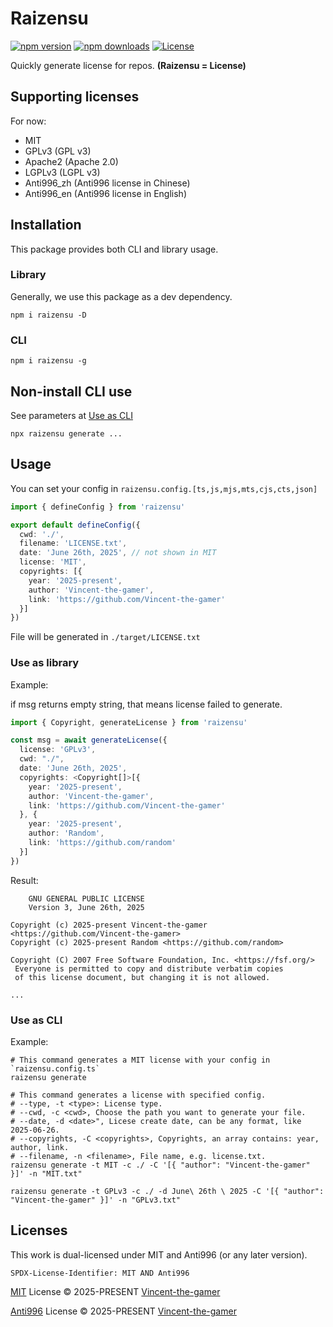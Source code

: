 # Raizensu

[![npm version][npm-version-src]][npm-version-href]
[![npm downloads][npm-downloads-src]][npm-downloads-href]
[![License][license-src]][license-href]

Quickly generate license for repos. **(Raizensu = License)**

## Supporting licenses

For now:

- MIT
- GPLv3  (GPL v3)
- Apache2 (Apache 2.0)
- LGPLv3 (LGPL v3)
- Anti996_zh (Anti996 license in Chinese)
- Anti996_en (Anti996 license in English)

## Installation

This package provides both CLI and library usage.

### Library

Generally, we use this package as a dev dependency.

```shell
npm i raizensu -D
```

### CLI
```shell
npm i raizensu -g
```

## Non-install CLI use

See parameters at [Use as CLI](#use-as-cli)

```shell
npx raizensu generate ...
```

## Usage

You can set your config in `raizensu.config.[ts,js,mjs,mts,cjs,cts,json]`

```ts
import { defineConfig } from 'raizensu'

export default defineConfig({
  cwd: './',
  filename: 'LICENSE.txt',
  date: 'June 26th, 2025', // not shown in MIT
  license: 'MIT',
  copyrights: [{
    year: '2025-present',
    author: 'Vincent-the-gamer',
    link: 'https://github.com/Vincent-the-gamer'
  }]
})
```

File will be generated in `./target/LICENSE.txt`

### Use as library

Example:

if msg returns empty string, that means license failed to generate.

```ts
import { Copyright, generateLicense } from 'raizensu'

const msg = await generateLicense({
  license: 'GPLv3',
  cwd: "./",
  date: 'June 26th, 2025',
  copyrights: <Copyright[]>[{
    year: '2025-present',
    author: 'Vincent-the-gamer',
    link: 'https://github.com/Vincent-the-gamer'
  }, {
    year: '2025-present',
    author: 'Random',
    link: 'https://github.com/random'
  }]
})
```

Result:
```
    GNU GENERAL PUBLIC LICENSE
    Version 3, June 26th, 2025

Copyright (c) 2025-present Vincent-the-gamer <https://github.com/Vincent-the-gamer>
Copyright (c) 2025-present Random <https://github.com/random>

Copyright (C) 2007 Free Software Foundation, Inc. <https://fsf.org/>
 Everyone is permitted to copy and distribute verbatim copies
 of this license document, but changing it is not allowed.

...
```

### Use as CLI
Example:
```shell
# This command generates a MIT license with your config in `raizensu.config.ts`
raizensu generate

# This command generates a license with specified config.
# --type, -t <type>: License type.
# --cwd, -c <cwd>, Choose the path you want to generate your file.
# --date, -d <date>", Licese create date, can be any format, like 2025-06-26.
# --copyrights, -C <copyrights>, Copyrights, an array contains: year, author, link.
# --filename, -n <filename>, File name, e.g. license.txt.
raizensu generate -t MIT -c ./ -C '[{ "author": "Vincent-the-gamer" }]' -n "MIT.txt"

raizensu generate -t GPLv3 -c ./ -d June\ 26th \ 2025 -C '[{ "author": "Vincent-the-gamer" }]' -n "GPLv3.txt"
```

## Licenses

This work is dual-licensed under MIT and Anti996 (or any later version).

`SPDX-License-Identifier: MIT AND Anti996`

[MIT](./LICENSE) License © 2025-PRESENT [Vincent-the-gamer](https://github.com/Vincent-the-gamer)

[Anti996](./COPYING) License © 2025-PRESENT [Vincent-the-gamer](https://github.com/Vincent-the-gamer)

<!-- Badges -->

[npm-version-src]: https://img.shields.io/npm/v/raizensu?style=flat&colorA=080f12&colorB=1fa669
[npm-version-href]: https://npmjs.com/package/raizensu
[npm-downloads-src]: https://img.shields.io/npm/dm/raizensu?style=flat&colorA=080f12&colorB=1fa669
[npm-downloads-href]: https://npmjs.com/package/raizensu
[license-src]: https://img.shields.io/github/license/Vincent-the-gamer/raizensu.svg?style=flat&colorA=080f12&colorB=1fa669
[license-href]: https://github.com/Vincent-the-gamer/raizensu/blob/main/LICENSE
[jsdocs-src]: https://img.shields.io/badge/jsdocs-reference-080f12?style=flat&colorA=080f12&colorB=1fa669
